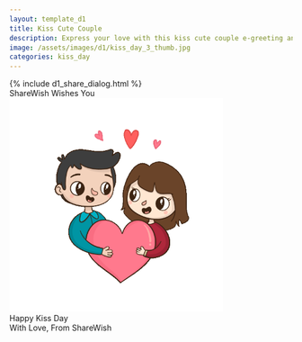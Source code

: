 ```yaml
---
layout: template_d1
title: Kiss Cute Couple
description: Express your love with this kiss cute couple e-greeting and your name
image: /assets/images/d1/kiss_day_3_thumb.jpg
categories: kiss_day
---
```

<body class="kd-body2" style="overflow-x: hidden; background-attachment: fixed;background-size: cover;">
  {% include d1_share_dialog.html %}
 <div class="top2">
          <span class="sendername">ShareWish</span>
        <span> Wishes You</span>
    </div>
<img src="/assets/images/d1/kiss-day-img.gif" width="380">
<div class="write sty"> Happy Kiss Day </div>

<div class="k-names ball">With Love, From <span class="sendername">ShareWish</span> </div>

<div class="Viewer">
  <div class="Mydiv kd-3" style="background-position:-70% 30%;"></div>
  <div class="Mydiv kd-3 A_1" style="background-position:-40% 70%;"></div>
  <div class="Mydiv kd-3 A_2" style="background-position:-45% -30%;"></div>
  <div class="Mydiv kd-3 kd-3 A_3" style="background-position:-50% 50%;"></div>
  <div class="Mydiv kd-3 A_4" style="background-position:-50% 30%;"></div>
  <div class="Mydiv kd-3" style="background-position:-40% 70%;"></div>
  <div class="Mydiv kd-3 A_4" style="background-position:35% -30%;"></div>
  <div class="Mydiv kd-3 A_3" style="background-position:80% 70%;"></div>
  <div class="Mydiv kd-3 A_2" style="background-position:75% 85%;"></div>
  <div class="Mydiv kd-3" style="background-position:-40% 70%;"></div>
  <div class="Mydiv kd-3 A_5" style="background-position:35% -30%;"></div>
  <div class="Mydiv kd-3 A_6" style="background-position:80% 70%;"></div>
  <div class="Mydiv kd-3 A_7" style="background-position:75% 85%;"></div>
</div>

<script>
        // function test function //
// parcala(".class/#id" , "tag");
parcala(".demo","span");
parcala(".demo2","b");
parcala(".demo3","div");
parcala(".demo4","span");
parcala(".demo5","b");
// function test function //
// parcala function start //
function parcala(e,tag){
$(e).each(function (index) {
var char = $(this).text().split("");
$this = $(this);
$this.empty();
$.each(char, function (i, el) {
$this.append("<"+tag+">"+el+"</"+tag+">");
});
});
}
// parcala function finish //
    </script>
</body>